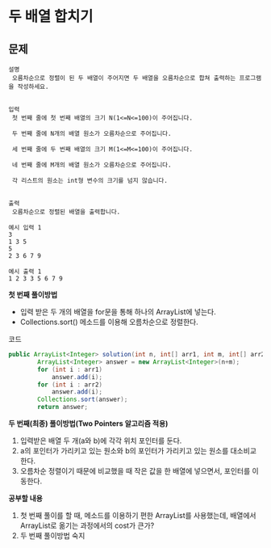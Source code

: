 # 두 배열 합치기

## 문제
```
설명
 오름차순으로 정렬이 된 두 배열이 주어지면 두 배열을 오름차순으로 합쳐 출력하는 프로그램을 작성하세요.


입력
 첫 번째 줄에 첫 번째 배열의 크기 N(1<=N<=100)이 주어집니다.
 
 두 번째 줄에 N개의 배열 원소가 오름차순으로 주어집니다.
 
 세 번째 줄에 두 번째 배열의 크기 M(1<=M<=100)이 주어집니다.
 
 네 번째 줄에 M개의 배열 원소가 오름차순으로 주어집니다.
 
 각 리스트의 원소는 int형 변수의 크기를 넘지 않습니다.


출력
 오름차순으로 정렬된 배열을 출력합니다.
```
```
예시 입력 1 
3
1 3 5
5
2 3 6 7 9

예시 출력 1
1 2 3 3 5 6 7 9
```

**첫 번째 풀이방법**
- 입력 받은 두 개의 배열을 for문을 통해 하나의 ArrayList에 넣는다.
- Collections.sort() 메소드를 이용해 오름차순으로 정렬한다.

코드
```java
public ArrayList<Integer> solution(int n, int[] arr1, int m, int[] arr2){
        ArrayList<Integer> answer = new ArrayList<Integer>(n+m);
        for (int i : arr1)
            answer.add(i);
        for (int i : arr2)
            answer.add(i);
        Collections.sort(answer);
        return answer;
```


**두 번째(최종) 풀이방법(Two Pointers 알고리즘 적용)**
1. 입력받은 배열 두 개(a와 b)에 각각 위치 포인터를 둔다.
2. a의 포인터가 가리키고 있는 원소와 b의 포인터가 가리키고 있는 원소를 대소비교한다.
3. 오름차순 정렬이기 때문에 비교했을 때 작은 값을 한 배열에 넣으면서, 포인터를 이동한다.



**공부할 내용**

1. 첫 번째 풀이를 할 때, 메소드를 이용하기 편한 ArrayList를 사용했는데, 배열에서 ArrayList로 옮기는 과정에서의 cost가 큰가?
2. 두 번째 풀이방법 숙지